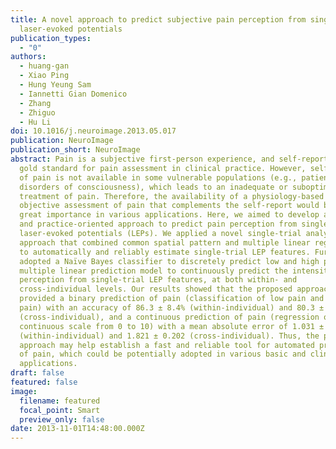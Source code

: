 ```yaml
---
title: A novel approach to predict subjective pain perception from single-trial
  laser-evoked potentials
publication_types:
  - "0"
authors:
  - huang-gan
  - Xiao Ping
  - Hung Yeung Sam
  - Iannetti Gian Domenico
  - Zhang
  - Zhiguo
  - Hu Li
doi: 10.1016/j.neuroimage.2013.05.017
publication: NeuroImage
publication_short: NeuroImage
abstract: Pain is a subjective first-person experience, and self-report is the
  gold standard for pain assessment in clinical practice. However, self-report
  of pain is not available in some vulnerable populations (e.g., patients with
  disorders of consciousness), which leads to an inadequate or suboptimal
  treatment of pain. Therefore, the availability of a physiology-based and
  objective assessment of pain that complements the self-report would be of
  great importance in various applications. Here, we aimed to develop a novel
  and practice-oriented approach to predict pain perception from single-trial
  laser-evoked potentials (LEPs). We applied a novel single-trial analysis
  approach that combined common spatial pattern and multiple linear regression
  to automatically and reliably estimate single-trial LEP features. Further, we
  adopted a Naïve Bayes classifier to discretely predict low and high pain and a
  multiple linear prediction model to continuously predict the intensity of pain
  perception from single-trial LEP features, at both within- and
  cross-individual levels. Our results showed that the proposed approach
  provided a binary prediction of pain (classification of low pain and high
  pain) with an accuracy of 86.3 ± 8.4% (within-individual) and 80.3 ± 8.5%
  (cross-individual), and a continuous prediction of pain (regression on a
  continuous scale from 0 to 10) with a mean absolute error of 1.031 ± 0.136
  (within-individual) and 1.821 ± 0.202 (cross-individual). Thus, the proposed
  approach may help establish a fast and reliable tool for automated prediction
  of pain, which could be potentially adopted in various basic and clinical
  applications.
draft: false
featured: false
image:
  filename: featured
  focal_point: Smart
  preview_only: false
date: 2013-11-01T14:48:00.000Z
---
```

